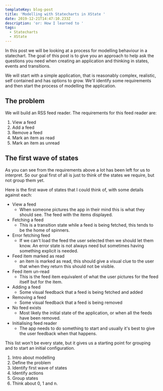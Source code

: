 ```yaml
---
templateKey: blog-post
title: 'Modelling with Statecharts in XState '
date: 2019-12-21T14:47:10.233Z
description: 'or: How I learned to '
tags:
  - Statecharts
  - XState
---
```

In this post we will be looking at a process for modelling behaviour in a statechart. The goal of this post is to give you an approach to help ask the questions you need when creating an application and thinking in states, events and transitions.

We will start with a simple application, that is reasonably complex, realistic, self contained and has options to grow. We'll identify some requirements and then start the process of modelling the application.

## The problem

We will build an RSS feed reader. The requirements for this feed reader are:

1. View a feed
2. Add a feed
3. Remove a feed
4. Mark an item as read
5. Mark an item as unread

## The first wave of states

As you can see from the requirements above a lot has been left for us to interpret. So our goal first of all is just to think of the states we require, but not group them yet.

Here is the first wave of states that I could think of, with some details against each:

- View a feed
  - When someone pictures the app in their mind this is what they should see. The feed with the items displayed.
- Fetching a feed
  - This is a transition state while a feed is being fetched, this tends to be the home of spinners.
- Error fetching feed
  - If we can't load the feed the user selected then we should let them know. An error state is not always need but sometimes having something explicit is needed.
- Feed item marked as read
  - an item is marked as read, this should give a visual clue to the user that when they return this should not be visible.
- Feed item un-read
  - This is the feed item equivalent of what the user pictures for the feed itself but for the item.
- Adding a feed
  - Some visual feedback that a feed is being fetched and added
- Removing a feed
  - Some visual feedback that a feed is being removed
- No feed exists
  - Most likely the initial state of the application, or when all the feeds have been removed.
- Initialising feed reader
  - The app needs to do something to start and usually it's best to give the user feedback when that happens.

This list won't be every state, but it gives us a starting point for grouping and to start an initial configuration.

1. Intro about modelling
2. Define the problem
3. Identify first wave of states
4. Identify actions
5. Group states
6. Think about 0, 1 and n.

 
